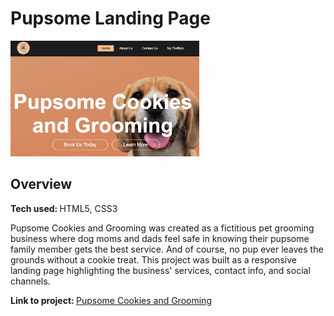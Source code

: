 # Pupsome Landing Page

<img src="./Css/images/pupsomeheross.png" alt="business landing page image" title="Pupsome Cookies and Grooming" width="60%" height="60%">

## Overview

<p><b>Tech used: </b>HTML5, CSS3</p>

Pupsome Cookies and Grooming was created as a fictitious pet grooming business where dog moms and dads feel safe in knowing their pupsome family member gets the best service. And of course, no pup ever leaves the grounds without a cookie treat. This project was built as a responsive landing page highlighting the business' services, contact info, and social channels.

<p><b>Link to project: </b><a href="https://ramosy1.github.io/Landing_Page/" target="blank" rel="nofollow">Pupsome Cookies and Grooming</a></p>

